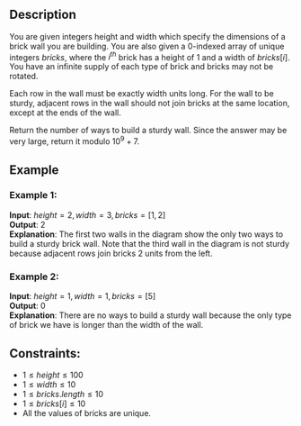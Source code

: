 ## Description
You are given integers height and width which specify the dimensions of a brick wall you are building. You are also given a $0$-indexed array of unique integers $bricks$, where the $i^{th}$ brick has a height of $1$ and a width of $bricks[i]$. You have an infinite supply of each type of brick and bricks may not be rotated.

Each row in the wall must be exactly width units long. For the wall to be sturdy, adjacent rows in the wall should not join bricks at the same location, except at the ends of the wall.

Return the number of ways to build a sturdy wall. Since the answer may be very large, return it modulo $10^9 + 7$.

## Example
### Example 1:
**Input**: $height = 2, width = 3, bricks = [1,2]$  
**Output**: $2$  
**Explanation**: The first two walls in the diagram show the only two ways to build a sturdy brick wall. Note that the third wall in the diagram is not sturdy because adjacent rows join bricks $2$ units from the left.

### Example 2:
**Input**: $height = 1, width = 1, bricks = [5]$  
**Output**: $0$  
**Explanation**: There are no ways to build a sturdy wall because the only type of brick we have is longer than the width of the wall.
 
## Constraints:
- $1 \leq height \leq 100$
- $1 \leq width \leq 10$
- $1 \leq bricks.length \leq 10$
- $1 \leq bricks[i] \leq 10$
- All the values of bricks are unique.